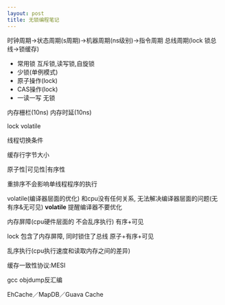```yaml
---
layout: post
title: 无锁编程笔记
---
```


时钟周期->状态周期(s周期)->机器周期(ns级别)->指令周期
总线周期(lock 锁总线->锁缓存)

+ 常用锁 互斥锁,读写锁,自旋锁
+ 少锁(单例模式)
+ 原子操作(lock)
+ CAS操作(lock)
+ 一读一写 无锁

内存栅栏(10ns)
内存时延(10ns)

lock volatile

线程切换条件

缓存行字节大小

原子性|可见性|有序性

重排序不会影响单线程程序的执行

volatile(编译器层面的优化) 和cpu没有任何关系, 无法解决编译器层面的问题(无有序&无可见)
__volatile__ 提醒编译器不要优化

内存屏障(cpu硬件层面的 不会乱序执行) 有序+可见

lock 包含了内存屏障, 同时锁住了总线 原子+有序+可见

乱序执行(cpu执行速度和读取内存之间的差异)


缓存一致性协议:MESI

gcc objdump反汇编

EhCache／MapDB／Guava Cache

